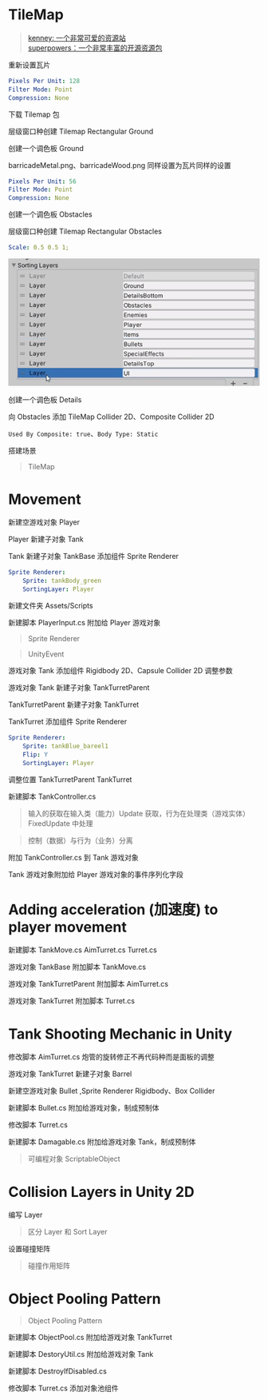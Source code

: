 # TileMap
> [kenney: 一个非常可爱的资源站](https://www.kenney.nl/)  
> [superpowers：一个非常丰富的开源资源包](https://github.com/sparklinlabs/superpowers-asset-packs/tree/master)

重新设置瓦片
```yml
Pixels Per Unit: 128
Filter Mode: Point
Compression: None

```

下载 Tilemap 包

层级窗口种创建 Tilemap Rectangular Ground

创建一个调色板 Ground

barricadeMetal.png、barricadeWood.png 同样设置为瓦片同样的设置
```yml
Pixels Per Unit: 56
Filter Mode: Point
Compression: None

```
创建一个调色板 Obstacles

层级窗口种创建 Tilemap Rectangular Obstacles
```yml
Scale: 0.5 0.5 1;
```
![](../images/2024-04-06-12-28-32.png)

创建一个调色板 Details

向 Obstacles 添加 TileMap Collider 2D、Composite Collider 2D

`Used By Composite: true`、`Body Type: Static`

搭建场景

> TileMap


# Movement

新建空游戏对象 Player

Player 新建子对象 Tank

Tank 新建子对象 TankBase 添加组件 Sprite Renderer
```yml
Sprite Renderer:
    Sprite: tankBody_green
    SortingLayer: Player
```

新建文件夹 Assets/Scripts

新建脚本 PlayerInput.cs 附加给 Player 游戏对象

> Sprite Renderer  

> UnityEvent


游戏对象 Tank 添加组件 Rigidbody 2D、Capsule Collider 2D 调整参数

游戏对象 Tank 新建子对象 TankTurretParent

TankTurretParent 新建子对象 TankTurret

TankTurret 添加组件 Sprite Renderer

```yml
Sprite Renderer:
    Sprite: tankBlue_bareel1
    Flip: Y
    SortingLayer: Player
```

调整位置 TankTurretParent TankTurret

新建脚本 TankController.cs

> 输入的获取在输入类（能力）Update 获取，行为在处理类（游戏实体）FixedUpdate 中处理

> 控制（数据）与行为（业务）分离

附加 TankController.cs 到 Tank 游戏对象

Tank 游戏对象附加给 Player 游戏对象的事件序列化字段 

# Adding acceleration (加速度) to player movement

新建脚本 TankMove.cs AimTurret.cs Turret.cs

游戏对象 TankBase 附加脚本 TankMove.cs

游戏对象 TankTurretParent 附加脚本 AimTurret.cs

游戏对象 TankTurret 附加脚本 Turret.cs


# Tank Shooting Mechanic in Unity

修改脚本 AimTurret.cs 炮管的旋转修正不再代码种而是面板的调整

游戏对象 TankTurret 新建子对象 Barrel

新建空游戏对象 Bullet ,Sprite Renderer Rigidbody、Box Collider

新建脚本 Bullet.cs 附加给游戏对象，制成预制体

修改脚本 Turret.cs

新建脚本 Damagable.cs 附加给游戏对象 Tank，制成预制体

> 可编程对象 ScriptableObject

# Collision Layers in Unity 2D

编写 Layer 
> 区分 Layer 和 Sort Layer

设置碰撞矩阵
> 碰撞作用矩阵

# Object Pooling Pattern

> Object Pooling Pattern

新建脚本 ObjectPool.cs 附加给游戏对象 TankTurret

新建脚本 DestoryUtil.cs 附加给游戏对象 Tank

新建脚本 DestroyIfDisabled.cs 

修改脚本 Turret.cs 添加对象池组件